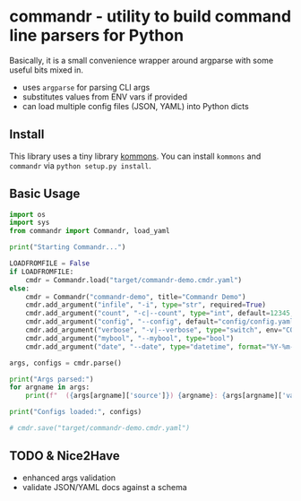 # commandr - utility to build command line parsers for Python

Basically, it is a small convenience wrapper around argparse with some useful bits mixed in. 

* uses `argparse` for parsing CLI args
* substitutes values from ENV vars if provided
* can load multiple config files (JSON, YAML) into Python dicts

## Install

This library uses a tiny library [kommons](https://github.com/mykkro/kommons). You can install `kommons` and `commandr` via `python setup.py install`.

## Basic Usage

```python
import os
import sys
from commandr import Commandr, load_yaml

print("Starting Commandr...")

LOADFROMFILE = False
if LOADFROMFILE:
    cmdr = Commandr.load("target/commandr-demo.cmdr.yaml")
else:
    cmdr = Commandr("commandr-demo", title="Commandr Demo")
    cmdr.add_argument("infile", "-i", type="str", required=True)
    cmdr.add_argument("count", "-c|--count", type="int", default=12345, env="COMMANDR_COUNT")
    cmdr.add_argument("config", "--config", default="config/config.yaml", loadconfig=True)
    cmdr.add_argument("verbose", "-v|--verbose", type="switch", env="COMMANDR_VERBOSE")
    cmdr.add_argument("mybool", "--mybool", type="bool")
    cmdr.add_argument("date", "--date", type="datetime", format="%Y-%m-%d")

args, configs = cmdr.parse()

print("Args parsed:")
for argname in args:
    print(f"  ({args[argname]['source']}) {argname}: {args[argname]['value']}") 

print("Configs loaded:", configs)

# cmdr.save("target/commandr-demo.cmdr.yaml")

```

## TODO & Nice2Have

* enhanced args validation
* validate JSON/YAML docs against a schema